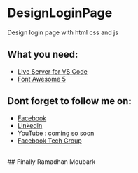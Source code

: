 # DesignLoginPage
Design login page with html css and js
## What you need:
- [Live Server for VS Code](https://marketplace.visualstudio.com/items?itemName=ritwickdey.LiveServer) 
- [Font Awesome 5](https://fontawesome.com/download) 
## Dont forget to follow me on:
- [Facebook](https://www.facebook.com/sohoper10) <br/>
- [LinkedIn](https://www.linkedin.com/in/yasser-saidi-229275197) <br/>
- YouTube : coming so soon <br/>
- [Facebook Tech Group](https://www.facebook.com/groups/dzairfamilytech/?ref=share) <br/>
<br/>
## Finally Ramadhan Moubark


